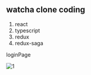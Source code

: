 <h2>watcha clone coding</h2>

1. react
2. typescript
3. redux
4. redux-saga

loginPage

![1](https://user-images.githubusercontent.com/53888108/133976793-1c939dfd-bbb0-4f7f-8f0d-8da63ab2d8bb.JPG)
